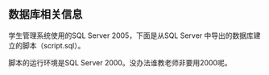 ## 数据库相关信息

学生管理系统使用的SQL Server 2005，下面是从SQL Server 中导出的数据库建立的脚本（script.sql）。

脚本的运行环境是SQL Server 2000。没办法谁教老师非要用2000呢。
